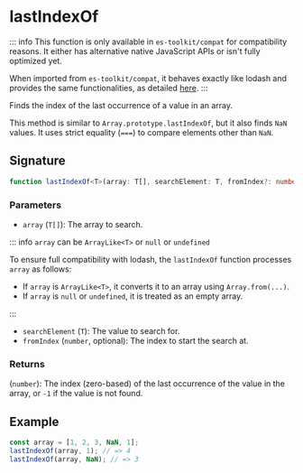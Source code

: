 # lastIndexOf

::: info
This function is only available in `es-toolkit/compat` for compatibility reasons. It either has alternative native JavaScript APIs or isn't fully optimized yet.

When imported from `es-toolkit/compat`, it behaves exactly like lodash and provides the same functionalities, as detailed [here](../../../compatibility.md).
:::

Finds the index of the last occurrence of a value in an array.

This method is similar to `Array.prototype.lastIndexOf`, but it also finds `NaN` values.
It uses strict equality (`===`) to compare elements other than `NaN`.

## Signature

```typescript
function lastIndexOf<T>(array: T[], searchElement: T, fromIndex?: number): number;
```

### Parameters

- `array` (`T[]`): The array to search.

::: info `array` can be `ArrayLike<T>` or `null` or `undefined`

To ensure full compatibility with lodash, the `lastIndexOf` function processes `array` as follows:

- If `array` is `ArrayLike<T>`, it converts it to an array using `Array.from(...)`.
- If `array` is `null` or `undefined`, it is treated as an empty array.

:::

- `searchElement` (`T`): The value to search for.
- `fromIndex` (`number`, optional): The index to start the search at.

### Returns

(`number`): The index (zero-based) of the last occurrence of the value in the array, or `-1` if the value is not found.

## Example

```typescript
const array = [1, 2, 3, NaN, 1];
lastIndexOf(array, 1); // => 4
lastIndexOf(array, NaN); // => 3
```
